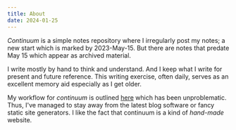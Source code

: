 ```yaml
---
title: About
date: 2024-01-25
---
```

*Continuum* is a simple notes repository where I irregularly post my notes; a new start which is marked by 2023-May-15. But there are notes that predate May 15 which appear as archived material.

I write mostly by hand to think and understand. And I keep what I write for present and future reference. This writing exercise, often daily, serves as an excellent memory aid especially as I get older.

My workflow for *continuum* is outlined [here](2023-09-13-3-page-site.md) which has been unproblematic. Thus, I've managed to stay away from the latest blog software or fancy static site generators. I like the fact that continuum is a kind of *hand-made* website.

